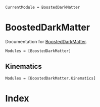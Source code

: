 ```@meta
CurrentModule = BoostedDarkMatter
```

# BoostedDarkMatter

Documentation for [BoostedDarkMatter](https://github.com/physcxia/BoostedDarkMatter.jl).

```@autodocs
Modules = [BoostedDarkMatter]
```

## Kinematics

```@autodocs
Modules = [BoostedDarkMatter.Kinematics]
```

# Index

```@index
```
